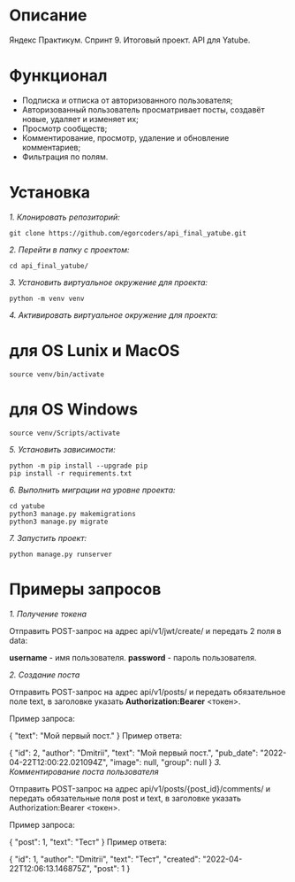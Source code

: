 # Описание
Яндекс Практикум. Спринт 9. Итоговый проект. API для Yatube.

# Функционал
- Подписка и отписка от авторизованного пользователя;
- Авторизованный пользователь просматривает посты, создавёт новые, удаляет и изменяет их;
- Просмотр сообществ;
- Комментирование, просмотр, удаление и обновление комментариев;
- Фильтрация по полям.
# Установка
_1. Клонировать репозиторий:_
```
git clone https://github.com/egorcoders/api_final_yatube.git
```
_2. Перейти в папку с проектом:_
```
cd api_final_yatube/
```
_3. Установить виртуальное окружение для проекта:_
```
python -m venv venv
```
_4. Активировать виртуальное окружение для проекта:_

# для OS Lunix и MacOS
```
source venv/bin/activate
```
# для OS Windows
```
source venv/Scripts/activate
```
_5. Установить зависимости:_
```
python -m pip install --upgrade pip
pip install -r requirements.txt
```
_6. Выполнить миграции на уровне проекта:_
```
cd yatube
python3 manage.py makemigrations
python3 manage.py migrate
```
_7. Запустить проект:_
```
python manage.py runserver
```
# Примеры запросов
_1. Получение токена_

Отправить POST-запрос на адрес api/v1/jwt/create/ и передать 2 поля в data:

**username** - имя пользователя.
**password** - пароль пользователя.

_2. Создание поста_

Отправить POST-запрос на адрес api/v1/posts/ и передать обязательное поле text, в заголовке указать **Authorization:Bearer** <токен>.

Пример запроса:

{
  "text": "Мой первый пост."
}
Пример ответа:

{
  "id": 2,
  "author": "Dmitrii",
  "text": "Мой первый пост.",
  "pub_date": "2022-04-22T12:00:22.021094Z",
  "image": null,
  "group": null
}
_3. Комментирование поста пользователя_

Отправить POST-запрос на адрес api/v1/posts/{post_id}/comments/ и передать обязательные поля post и text, в заголовке указать Authorization:Bearer <токен>.

Пример запроса:

{
  "post": 1,
  "text": "Тест"
}
Пример ответа:

{
  "id": 1,
  "author": "Dmitrii",
  "text": "Тест",
  "created": "2022-04-22T12:06:13.146875Z",
  "post": 1
}
